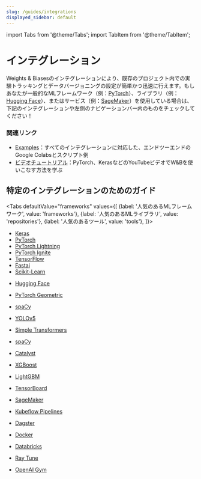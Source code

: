 ```yaml
---
slug: /guides/integrations
displayed_sidebar: default
---
```


import Tabs from '@theme/Tabs';
import TabItem from '@theme/TabItem';

# インテグレーション

Weights & Biasesのインテグレーションにより、既存のプロジェクト内での実験トラッキングとデータバージョニングの設定が簡単かつ迅速に行えます。もしあなたが一般的なMLフレームワーク（例：[PyTorch](pytorch.md)）、ライブラリ（例：[Hugging Face](huggingface.md)）、またはサービス（例：[SageMaker](other/sagemaker.md)）を使用している場合は、下記のインテグレーションや左側のナビゲーションバー内のものをチェックしてください！

### 関連リンク

* [Examples](https://github.com/wandb/examples)：すべてのインテグレーションに対応した、エンドツーエンドのGoogle Colabsとスクリプト例
* [ビデオチュートリアル](https://www.youtube.com/playlist?list=PLD80i8An1OEGajeVo15ohAQYF1Ttle0lk)：PyTorch、KerasなどのYouTubeビデオでW&Bを使いこなす方法を学ぶ

## 特定のインテグレーションのためのガイド

<Tabs
  defaultValue="frameworks"
  values={[
    {label: '人気のあるMLフレームワーク', value: 'frameworks'},
    {label: '人気のあるMLライブラリ', value: 'repositories'},
    {label: '人気のあるツール', value: 'tools'},
  ]}>
  <TabItem value="frameworks">

* [Keras](keras.md)
* [PyTorch](pytorch.md)
* [PyTorch Lightning](lightning.md)
* [PyTorch Ignite](other/ignite.md)
* [TensorFlow](tensorflow.md)
* [Fastai](fastai/README.md)
* [Scikit-Learn](scikit.md)

</TabItem>

  <TabItem value="repositories">



* [Hugging Face](huggingface.md)

* [PyTorch Geometric](pytorch-geometric.md)

* [spaCy](spacy.md)

* [YOLOv5](yolov5.md)

* [Simple Transformers](other/simpletransformers.md)

* [spaCy](spacy.md)

* [Catalyst](other/catalyst.md)

* [XGBoost](xgboost.md)

* [LightGBM](lightgbm.md)





  </TabItem>

  <TabItem value="tools">



* [TensorBoard](tensorboard.md)

* [SageMaker](other/sagemaker.md)

* [Kubeflow Pipelines](other/kubeflow-pipelines-kfp.md)

* [Dagster](./dagster.md)

* [Docker](other/docker.md)

* [Databricks](other/databricks.md)

* [Ray Tune](other/ray-tune.md)

* [OpenAI Gym](other/openai-gym.md)





  </TabItem>

</Tabs>